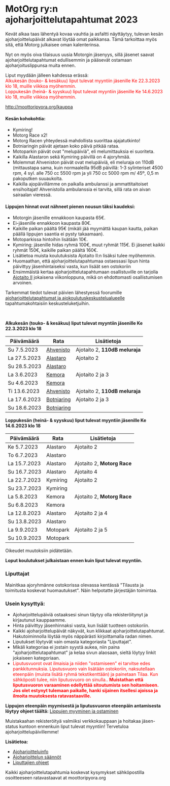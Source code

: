 # MotOrg ry:n ajoharjoittelutapahtumat 2023

Kevät alkaa taas lähentyä kovaa vauhtia ja asfaltti näyttäytyy, tulevan kesän ajoharjoittelupäivät alkavat löytää omat paikkansa. Tämä tarkoittaa myös sitä, että Motorg julkaisee oman kalenterinsa.

Nyt on myös oiva tilaisuus uusia Motorgin jäsenyys, sillä jäsenet saavat ajoharjoittelutapahtumat edullisemmin ja pääsevät ostamaan ajoharjoituslippunsa muita ennen.

Liput myydään jälleen kahdessa erässä:  
<span style="color: red;">Alkukesän (touko- & kesäkuu) liput tulevat myyntiin jäsenille Ke 22.3.2023 klo 18, muille viikkoa myöhemmin.</span><br />
<span style="color: red;">Loppukesän (heinä- & syyskuu) liput tulevat myyntiin jäsenille Ke 14.6.2023 klo 18, muille viikkoa myöhemmin.</span>

http://moottoripyora.org/kauppa

#### Kesän kohokohtia:
- Kymiring!
- Motorg Race x2!
- Motorg Racen yhteydessä mahdollista suorittaa ajajatutkinto!
- Botniaringin päivät ajetaan koko päivä pitkää rataa.
- Motoparkin päivät ovat "melupäiviä", eli melumittauksia ei suoriteta.
- Kaikilla Alastaron sekä Kymiring päivillä on 4 ajoryhmää.
- Molemmat Ahveniston päivät ovat melupäiviä, eli meluraja on 110dB (mittaustapa sama, kuin normaaleilla 95dB päivillä: 1-3 sylinteriset 4500 rpm, 4 syl. alle 750 cc 5500 rpm ja yli 750 cc 5000 rpm m/ 45º, 0,5 m pakoputken suuaukolta.
- Kaikilla ajopäivillämme on paikalla ambulanssi ja ammattitaitoiset ensihoitajat! Ahvenistolla ambulanssia ei tarvita, sillä rata on aivan sairaalan vieressä.

#### Lippujen hinnat ovat nähneet pienen nousun täksi kaudeksi:
- Motorgin jäsenille ennakkoon kaupasta 65€.
- Ei-jäsenille ennakkoon kaupasta 80€.
- Kaikille paikan päältä 95€ (mikäli jää myymättä kaupan kautta, paikan päällä lippujen saantia ei pysty takaamaan).
- Motoparkissa hintoihin lisätään 10€.
- Kymiring: jäsenille hidas ryhmä 100€, muut ryhmät 115€. Ei jäsenet kaikki ryhmät 150€, kaikille paikan päältä 160€.
- Lisätietoa muista koulutuksista Ajotaito II:n lisäksi tulee myöhemmin.
- Huomaathan, että ajoharjoittelutapahtumaa ostaessasi lipun hinta päivittyy jäsenhintaiseksi vasta, kun lisäät sen ostokoriin
- Ensimmäistä kertaa ajoharjoittelutapahtumaan osallistuville on tarjolla [Ajotaito II](/Kurssit#Ajotaito%202) jokaisena viikonloppuna, mikä on ehdottomasti osallistumisen arvoinen.

Tarkemmat tiedot tulevat päivien lähestyessä foorumille [ajoharjoittelutapahtumat ja ajokoulutuskeskustelualueelle](http://www.moottoripyora.org/keskustelu/forumdisplay.php/384-MotOrg-ry-n-ratap%C3%A4iv%C3%A4t-ja-ajokoulutukset) tapahtumakohtaisiin keskusteluketjuihin.

<br />

**Alkukesän (touko- & kesäkuu) liput tulevat myyntiin jäsenille Ke 22.3.2023 klo 18**

| **Päivämäärä** | **Rata**   | **Lisätietoja**                    |
| ------------------ | ---------- | ------------------------------ |
| Su 7.5.2023        | [Ahvenisto](http://www.moottoripyora.org/keskustelu/showthread.php/306271-Ahvenisto-7-5-2023-(sunnuntai)-quot-melup%C3%A4iv%C3%A4-quot-(110dB))  | Ajotaito 2, **110dB meluraja** |
| La 27.5.2023       | [Alastaro](http://www.moottoripyora.org/keskustelu/showthread.php/306272-Alastaro-27-5-28-5-2023-(la-su))   | Ajotaito 2                     |
| Su 28.5.2023       | [Alastaro](http://www.moottoripyora.org/keskustelu/showthread.php/306272-Alastaro-27-5-28-5-2023-(la-su))   |                                |
| La 3.6.2023        | [Kemora](http://www.moottoripyora.org/keskustelu/showthread.php/306273-Kemora-3-6-4-6-2023-(la-su))     | Ajotaito 2 ja 3                |
| Su 4.6.2023        | [Kemora](http://www.moottoripyora.org/keskustelu/showthread.php/306273-Kemora-3-6-4-6-2023-(la-su))     |                                |
| Ti 13.6.2023       | [Ahvenisto](http://www.moottoripyora.org/keskustelu/showthread.php/306274-Ahvenisto-13-6-2023-(tiistai)-quot-melup%C3%A4iv%C3%A4-quot-(110dB))  | Ajotaito 2, **110dB meluraja** |
| La 17.6.2023       | [Botniaring](http://www.moottoripyora.org/keskustelu/showthread.php/306275-Botniaring-pitk%C3%A4-rata-17-6-18-6-2023-(la-su)) | Ajotaito 2 ja 3                |
| Su 18.6.2023       | [Botniaring](http://www.moottoripyora.org/keskustelu/showthread.php/306275-Botniaring-pitk%C3%A4-rata-17-6-18-6-2023-(la-su)) |                                |

**Loppukesän (heinä- & syyskuu) liput tulevat myyntiin jäsenille Ke 14.6.2023 klo 18**

| **Päivämäärä**   | **Rata** | **Lisätietoja**             |
| ---------------- | -------- | --------------------------- |
| Ke 5.7.2023      | Alastaro | Ajotaito 2                  |
| To 6.7.2023      | Alastaro |                             |
| La 15.7.2023     | Alastaro | Ajotaito 2, **Motorg Race** |
| Su 16.7.2023     | Alastaro | Ajotaito 4                  |
| La 22.7.2023     | Kymiring | Ajotaito 2                  |
| Su 23.7.2023     | Kymiring |                             |
| La 5.8.2023      | Kemora   | Ajotaito 2, **Motorg Race** |
| Su 6.8.2023      | Kemora   |                             |
| La 12.8.2023     | Alastaro | Ajotaito 2 ja 4             |
| Su 13.8.2023     | Alastaro |                             |
| La 9.9.2023      | Motopark | Ajotaito 2 ja 5             |
| Su 10.9.2023     | Motopark |                             |

Oikeudet muutoksiin pidätetään.

**Loput koulutukset julkaistaan ennen kuin liput tulevat myyntiin.**

### Liputtajat

Mainitkaa ajoryhmänne ostokorissa olevassa kentässä "Tilausta ja toimitusta koskevat huomautukset". Näin helpotatte järjestäjän toimintaa.

### Usein kysyttyä:

- Ajoharjoittelupäiviä ostaaksesi sinun täytyy olla rekisteröitynyt ja kirjautunut kauppaamme.
- Hinta päivittyy jäsenhinnaksi vasta, kun lisäät tuotteen ostokoriin.
- Kaikki ajoharjoittelupäivät näkyvät, kun klikkaat ajoharjoittelutapahtumat. Hakutoiminnolla löytää myös näppärästi kirjoittamalla radan nimen.
- Liputukset löytyvät vain omasta kategoriasta "Liputtajat".
- Mikäli kategoriaa ei jostain syystä aukea, niin paina "ajoharjoittelutapahtumat" ja kelaa sivun alaosaan, sieltä löytyy linkit jokaiseen kategoriaan.
- <span style="color: red;">Liputusvuorot ovat ilmaisia ja niiden "ostamiseen" ei tarvitse edes pankkitunnuksia. Liputusvuoro vain lisätään ostokoriin, naksutellaan eteenpäin (muista lisätä ryhmä tekstikenttään) ja painetaan Tilaa. Kun sähköposti tulee, niin liputusvuoro on sinulla.. <b>Muistathan että liputusvuoron varaaminen edellyttää sitoutumista sen hoitamiseen. Jos olet estynyt tulemaan paikalle, hanki sijainen itsellesi ajoissa ja ilmoita muutoksesta ratavastaaville.</b><span>

**Lippujen eteenpäin myymisestä ja liputusvuoron eteenpäin antamisesta löytyy ohjeet täältä:** [Lippujen myyminen ja ostaminen](/Ajoharjoittelu#Liput)

Muistakaahan rekisteröityä valmiiksi verkkokauppaan ja hoitakaa jäsen-status kuntoon ennenkuin liput tulevat myyntiin! Tervetuloa ajoharjoittelupäivillemme!

**Lisätietoa:**
- [Ajoharjoitteluinfo](/Ajoharjoittelu#Harjoitteluinfo)
- [Ajoharjoittelun säännöt](/Ajoharjoittelu#Säännöt)
- [Liputtajien ohjeet](/Ajoharjoittelu#Liputtaminen)

Kaikki ajoharjoittelutapahtumia koskevat kysymykset sähköpostilla osoitteeseen ratavastaavat at moottoripyora.org 